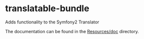 translatable-bundle
===================

Adds functionality to the Symfony2 Translator

The documentation can be found in the [Resources/doc](Resources/doc/index.md) directory.
